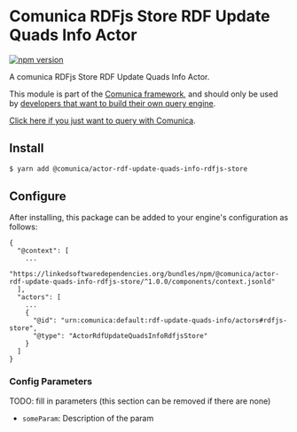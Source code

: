 # Comunica RDFjs Store RDF Update Quads Info Actor

[![npm version](https://badge.fury.io/js/%40comunica%2Factor-rdf-update-quads-info-rdfjs-store.svg)](https://www.npmjs.com/package/@comunica/actor-rdf-update-quads-info-rdfjs-store)

A comunica RDFjs Store RDF Update Quads Info Actor.

This module is part of the [Comunica framework](https://github.com/comunica/comunica),
and should only be used by [developers that want to build their own query engine](https://comunica.dev/docs/modify/).

[Click here if you just want to query with Comunica](https://comunica.dev/docs/query/).

## Install

```bash
$ yarn add @comunica/actor-rdf-update-quads-info-rdfjs-store
```

## Configure

After installing, this package can be added to your engine's configuration as follows:
```text
{
  "@context": [
    ...
    "https://linkedsoftwaredependencies.org/bundles/npm/@comunica/actor-rdf-update-quads-info-rdfjs-store/^1.0.0/components/context.jsonld"  
  ],
  "actors": [
    ...
    {
      "@id": "urn:comunica:default:rdf-update-quads-info/actors#rdfjs-store",
      "@type": "ActorRdfUpdateQuadsInfoRdfjsStore"
    }
  ]
}
```

### Config Parameters

TODO: fill in parameters (this section can be removed if there are none)

* `someParam`: Description of the param
